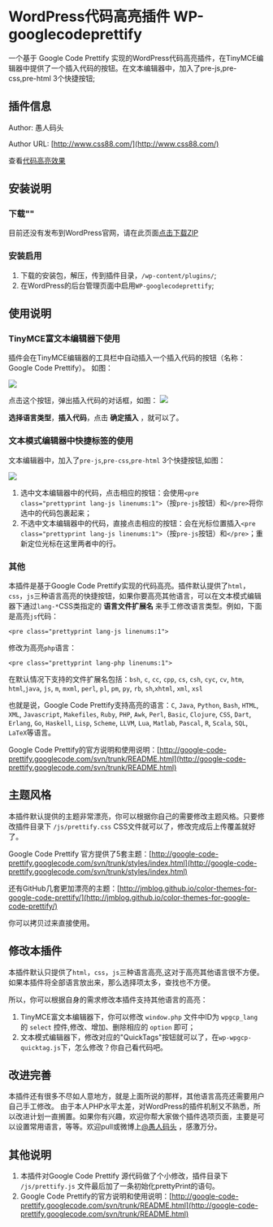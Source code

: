 WordPress代码高亮插件 WP-googlecodeprettify
=====
一个基于 Google Code Prettify 实现的WordPress代码高亮插件，在TinyMCE编辑器中提供了一个插入代码的按钮。在文本编辑器中，加入了pre-js,pre-css,pre-html 3个快捷按钮;

插件信息
------
Author: 愚人码头

Author URL:  [http://www.css88.com/](http://www.css88.com/)

查看[代码高亮效果](http://www.css88.com/archives/4728)

安装说明
-----
### 下载""

目前还没有发布到WordPress官网，请在此页面[点击下载ZIP](https://github.com/feiwen8772/wp-googlecodeprettify/archive/master.zip)

### 安装启用

1. 下载的安装包，解压，传到插件目录，`/wp-content/plugins/`;
2. 在WordPress的后台管理页面中启用`WP-googlecodeprettify`; 

使用说明
-----
### TinyMCE富文本编辑器下使用
插件会在TinyMCE编辑器的工具栏中自动插入一个插入代码的按钮（名称：Google Code Prettify）。
如图：

![](https://github.com/feiwen8772/wp-googlecodeprettify/blob/master/doc/DCF4C61F-B524-4F71-8CE9-18E13BE2FEAB.png?raw=true)

点击这个按钮，弹出插入代码的对话框，如图：
![](https://github.com/feiwen8772/wp-googlecodeprettify/blob/master/doc/3CDAF47C-2C34-4101-A309-3E1D3D7DF907.png?raw=true)

**选择语言类型**，**插入代码**，点击 **确定插入** ，就可以了。

### 文本模式编辑器中快捷标签的使用
文本编辑器中，加入了`pre-js`,`pre-css`,`pre-html` 3个快捷按钮,如图：

![](https://github.com/feiwen8772/wp-googlecodeprettify/blob/master/doc/CEB25F25-57D9-4353-9EEB-E90E341B049C.png?raw=true)

1. 选中文本编辑器中的代码，点击相应的按钮：会使用`<pre class="prettyprint lang-js linenums:1">`（按`pre-js`按钮）和`</pre>`将你选中的代码包裹起来；
2. 不选中文本编辑器中的代码，直接点击相应的按钮：会在光标位置插入`<pre class="prettyprint lang-js linenums:1">`（按`pre-js`按钮）和`</pre>`；重新定位光标在这里两者中的行。

### 其他
本插件是基于Google Code Prettify实现的代码高亮。插件默认提供了`html`，`css`，`js`三种语言高亮的快捷按钮，如果你要高亮其他语言，可以在文本模式编辑器下通过`lang-*`CSS类指定的 **语言文件扩展名** 来手工修改语言类型。例如，下面是高亮`js`代码：

`<pre class="prettyprint lang-js linenums:1">`

修改为高亮`php`语言：

`<pre class="prettyprint lang-php linenums:1">`

在默认情况下支持的文件扩展名包括：`bsh`, `c`, `cc`, `cpp`, `cs`, `csh`, `cyc`, `cv`, `htm`, `html`,`java`, `js`, `m`, `mxml`, `perl`, `pl`, `pm`, `py`, `rb`, `sh`,`xhtml`, `xml`, `xsl`

 也就是说，Google Code Prettify支持高亮的语言：`C`, `Java`, `Python`, `Bash`, `HTML`, `XML`, `Javascript`, `Makefiles`, `Ruby`, `PHP`, `Awk`, `Perl`, `Basic`, `Clojure`, `CSS`, `Dart`, `Erlang`, `Go`, `Haskell`, `Lisp`, `Scheme`, `LLVM`, `Lua`, `Matlab`, `Pascal`, `R`, `Scala`, `SQL`, `LaTeX`等语言。

Google Code Prettify的官方说明和使用说明：[http://google-code-prettify.googlecode.com/svn/trunk/README.html](http://google-code-prettify.googlecode.com/svn/trunk/README.html)

主题风格
-----
本插件默认提供的主题非常漂亮，你可以根据你自己的需要修改主题风格。只要修改插件目录下 `/js/prettify.css` CSS文件就可以了，修改完成后上传覆盖就好了。

Google Code Prettify 官方提供了5套主题：[http://google-code-prettify.googlecode.com/svn/trunk/styles/index.html](http://google-code-prettify.googlecode.com/svn/trunk/styles/index.html)

还有GitHub几套更加漂亮的主题：[http://jmblog.github.io/color-themes-for-google-code-prettify/](http://jmblog.github.io/color-themes-for-google-code-prettify/)

你可以拷贝过来直接使用。

修改本插件
-----
本插件默认只提供了`html`，`css`，`js`三种语言高亮,这对于高亮其他语言很不方便。如果本插件将全部语言放出来，那么选择项太多，查找也不方便。

所以，你可以根据自身的需求修改本插件支持其他语言的高亮：

1. TinyMCE富文本编辑器下，你可以修改 `window.php` 文件中ID为 `wpgcp_lang` 的 `select` 控件,修改、增加、删除相应的 `option` 即可；
2. 文本模式编辑器下，修改对应的"QuickTags"按钮就可以了，在`wp-wpgcp-quicktag.js`下，怎么修改？你自己看代码吧。

改进完善
-----
本插件还有很多不尽如人意地方，就是上面所说的那样，其他语言高亮还需要用户自己手工修改。
由于本人PHP水平太差，对WordPress的插件机制又不熟悉，所以改进计划一直搁置。如果你有兴趣，欢迎你帮大家做个插件选项页面，主要是可以设置常用语言，等等。欢迎pull或微博上[@愚人码头](http://weibo.com/148246293) ，感激万分。

其他说明
-----
1. 本插件对Google Code Prettify 源代码做了个小修改，插件目录下 `/js/prettify.js` 文件最后加了一条初始化prettyPrint的语句。
2. Google Code Prettify的官方说明和使用说明：[http://google-code-prettify.googlecode.com/svn/trunk/README.html](http://google-code-prettify.googlecode.com/svn/trunk/README.html)